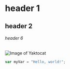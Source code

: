 # header 1
## header 2
###### header 6

![Image of Yaktocat](https://octodex.github.com/images/yaktocat.png)

``` javascript
var myVar = "Hello, world!";
```
